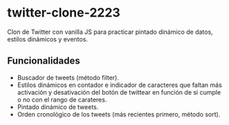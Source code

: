 # twitter-clone-2223
Clon de Twitter con vanilla JS para practicar pintado dinámico de datos, estilos dinámicos y eventos.

## Funcionalidades
- Buscador de tweets (método filter).
- Estilos dinámicos en contador e indicador de caracteres que faltan más activación y desativación del botón de twittear en función de si cumple o no con el rango de carateres.
- Pintado dinámico de tweets.
- Orden cronológico de los tweets (más recientes primero, método sort).
